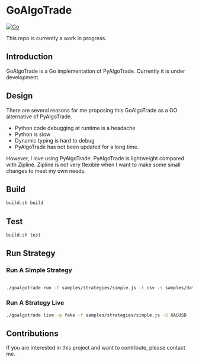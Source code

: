 # GoAlgoTrade

[![Go](https://github.com/wilsonwang371/goalgotrade/actions/workflows/go.yml/badge.svg)](https://github.com/wilsonwang371/goalgotrade/actions/workflows/go.yml)

This repo is currently a work in progress.

## Introduction

GoAlgoTrade is a Go implementation of PyAlgoTrade. Currently it is under development.

## Design

There are several reasons for me proposing this GoAlgoTrade as a GO alternative of PyAlgoTrade.

* Python code debugging at runtime is a headache
* Python is slow
* Dynamic typing is hard to debug
* PyAlgoTrade has not been updated for a long time.

However, I love using PyAlgoTrade. PyAlgoTrade is lightweight compared with Zipline. Zipline is not very flexible when
I want to make some small changes to meet my own needs.



## Build

```bash
build.sh build
```

## Test

```bash
build.sh test
```

## Run Strategy


### Run A Simple Strategy

```bash

./goalgotrade run -f samples/strategies/simple.js -t csv -s samples/data/DBC-2007-yahoofinance.csv 

```

### Run A Strategy Live

```bash
./goalgotrade live -p fake -f samples/strategies/simple.js -S XAUUSD
```


## Contributions

If you are interested in this project and want to contribute, please contact me.
